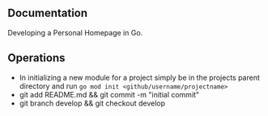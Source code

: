 ## Documentation
Developing a Personal Homepage in Go. 

**Operations**
---
- In initializing a new module for a project simply be in the projects parent directory and run `go mod init <github/username/projectname>`
- git add README.md && git commit -m "initial commit"
- git branch develop && git checkout develop